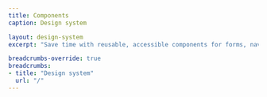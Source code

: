 ```yaml
---
title: Components
caption: Design system

layout: design-system
excerpt: "Save time with reusable, accessible components for forms, navigation, panels, tables and more."

breadcrumbs-override: true
breadcrumbs:
- title: "Design system"
  url: "/"
---
```


